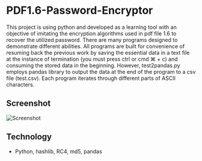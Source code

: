 # PDF1.6-Password-Encryptor

This project is using python and developed as a learning tool with an objective of imitating the encryption algorithms used in pdf file 1.6 to recover the utilized password. There are many programs designed to demonstrate different abilities. All programs are built for convenience of resuming back the previous work by saving the essential data in a text file at the instance of termination (you must press ctrl or cmd ⌘ + c) and consuming the stored data in the beginning. However, test2pandas.py employs pandas library to output the data at the end of the program to a csv file (test.csv).
Each program iterates through different parts of ASCII characters.

## Screenshot

<picture>
 <img alt="Screenshot" src="https://raw.githubusercontent.com/ambientWave/PDF1.6-Password-Encryptor/main/Image.png">
</picture>

## Technology
- Python, hashlib, RC4, md5, pandas
